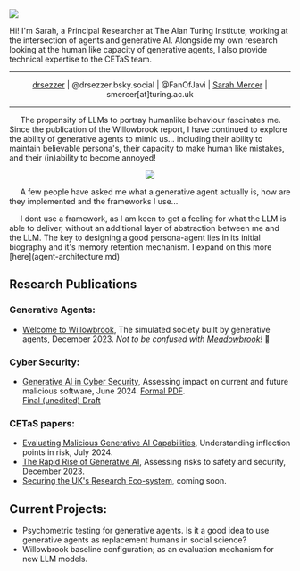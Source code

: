 <div id="sm_wrap">
    <div id="sm_left_col">
        <img src="https://drsezzer.github.io/profile_pic.png" />
    </div>
    <div id="sm_right_col">
        <p>Hi! I'm Sarah, a Principal Researcher at The Alan Turing Institute, working at the intersection of agents and generative AI.  Alongside my own research looking at the human like capacity of generative agents, I also provide technical expertise to the CETaS team.</p>
    </div>
</div>

<hr>

<div align="center">
<p>
<i class="fa-brands fa-square-github"></i> <a href="https://github.com/drsezzer/drsezzer.github.io">drsezzer</a> |
<i class="fa-brands fa-bluesky"></i> @drsezzer.bsky.social |
<i class="fa-brands fa-square-x-twitter"></i> @FanOfJavi | 
<i class="fa-brands fa-linkedin"></i> <a href="https://www.linkedin.com/in/sarah-mercer-033609273">Sarah Mercer</a> |
<br>
<i class="fa-solid fa-envelope"></i> smercer[at]turing.ac.uk
</p>
</div>

<hr>

<p>&nbsp;&nbsp;&nbsp;&nbsp; The propensity of LLMs to portray humanlike behaviour fascinates me.  Since the publication of the Willowbrook report, I have continued to explore the ability of generative agents to mimic us... including their ability to maintain believable persona's, their capacity to make human like mistakes, and their (in)ability to become annoyed!</p>
<p align=center><img src="https://drsezzer.github.io/willowbrook1.png" /></p>
<p>&nbsp;&nbsp;&nbsp;&nbsp; A few people have asked me what a generative agent actually is, how are they implemented and the frameworks I use... </p>
<p>&nbsp;&nbsp;&nbsp;&nbsp; I dont use a framework, as I am keen to get a feeling for what the LLM is able to deliver, without an additional layer of abstraction between me and the LLM.  The key to designing a good persona-agent lies in its initial biography and it's memory retention mechanism. I expand on this more [here](agent-architecture.md)</p>

## Research Publications

### Generative Agents:
* [Welcome to Willowbrook](https://cetas.turing.ac.uk/publications/welcome-willowbrook), The simulated society built by generative agents, December 2023.  <i>Not to be confused with <a href="https://www.technologyreview.com/2024/11/27/1107377/a-minecraft-town-of-ai-characters-made-friends-invented-jobs-and-spread-religion/">Meadowbrook</a>!</i> :thinking:

### Cyber Security:
* [Generative AI in Cyber Security](https://cetas.turing.ac.uk/publications/generative-ai-cybersecurity), Assessing impact on current and future malicious software, June 2024.  <i class="fa-solid fa-file-pdf"></i> [Formal PDF](docs/cetas_briefing_paper_-_evaluating_malicious_generative_ai_capabilities.pdf). <br> <i class="fa-solid fa-pen-ruler"></i> [Final (unedited) Draft](raw_malicious_genai.md)

### CETaS papers:
* [Evaluating Malicious Generative AI Capabilities](https://cetas.turing.ac.uk/publications/evaluating-malicious-generative-ai-capabilities), Understanding inflection points in risk, July 2024.
* [The Rapid Rise of Generative AI](https://cetas.turing.ac.uk/publications/rapid-rise-generative-ai), Assessing risks to safety and security, December 2023.
* [Securing the UK's Research Eco-system](https://cetas.turing.ac.uk/), coming soon.


## Current Projects:

* Psychometric testing for generative agents.  Is it a good idea to use generative agents as replacement humans in social science?
* Willowbrook baseline configuration; as an evaluation mechanism for new LLM models.
